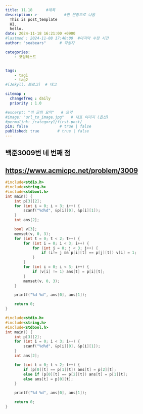 ```yaml
---
title: 11.18      #제목
description: >-           #한 문장으로 나옴
  This is post_template
  HI.
  hello.
date: 2024-11-18 16:21:00 +0900
#lastmod : 2024-11-08 17:40:00  #마지막 수정 시간
author: "seabears"      # 작성자

categories:
    - 코딩테스트


tags: 
    - tag1
    - tag2
#[Jekyll, 블로그]  # 태그

sitemap :
  changefreq : daily
  priority : 1.0

#excerpt: "이 글의 요약"   # 요약
#image: "url_to_image.jpg"   # 대표 이미지 (옵션)
#permalink: /category1/first-post/
pin: false              # true | false
published: true        # true | false
---
```


백준3009번 네 번째 점
----
https://www.acmicpc.net/problem/3009
----

```c (처음)
#include<stdio.h>
#include<string.h>
#include<stdbool.h>
int main() {
	int p[3][2];
	for (int i = 0; i < 3; i++) {
		scanf("%d%d", &p[i][0], &p[i][1]);
	}
	int ans[2];

	bool v[3];
	memset(v, 0, 3);
	for (int t = 0; t < 2; t++) {
		for (int i = 0; i < 3; i++) {
			for (int j = 0; j < 3; j++) {
				if (i!= j && p[i][t] == p[j][t]) v[i] = 1;
			}
		}
		for (int i = 0; i < 3; i++) {
			if (v[i] != 1) ans[t] = p[i][t];
		}
		memset(v, 0, 3);
	}

	printf("%d %d", ans[0], ans[1]);

	return 0;
}
```

```c (이후)
#include<stdio.h>
#include<string.h>
#include<stdbool.h>
int main() {
	int p[3][2];
	for (int i = 0; i < 3; i++) {
		scanf("%d%d", &p[i][0], &p[i][1]);
	}
	int ans[2];

	for (int t = 0; t < 2; t++) {
		if (p[0][t] == p[1][t]) ans[t] = p[2][t];
		else if (p[0][t] == p[2][t]) ans[t] = p[1][t];
		else ans[t] = p[0][t];
	}

	printf("%d %d", ans[0], ans[1]);

	return 0;
}
```



<!--
This is post_template
# 큰 제목
## 중간 제목
### 작은 제목
#### 더 작은 제목
##### 더더 작은 제목
-->

